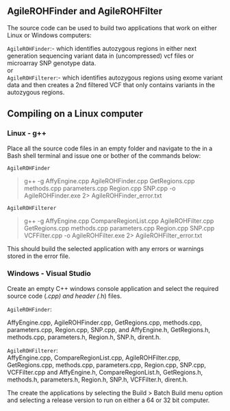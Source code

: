 ## AgileROHFinder and AgileROHFilter

The source code can be used to build two applications that work on either Linux or Windows computers:

```AgileROHFinder```:- which identifies autozygous regions in either next generation sequencing variant data in (uncompressed) vcf files or microarray SNP genotype data.  
or   
```AgileROHFilterer```:- which identifies autozygous regions using exome variant data and then creates a 2nd filtered VCF that only contains variants in the autozygous regions.

## Compiling on a Linux computer

### Linux - g++
Place all the source code files in an empty folder and navigate to the in a Bash shell terminal and issue one or bother of the commands below:

```AgileROHFinder```
 > g++ -g AffyEngine.cpp AgileROHFinder.cpp GetRegions.cpp methods.cpp parameters.cpp Region.cpp SNP.cpp -o AgileROHFinder.exe 2> AgileROHFinder_error.txt

```AgileROHFilterer```
> g++ -g AffyEngine.cpp CompareRegionList.cpp AgileROHFilter.cpp GetRegions.cpp methods.cpp parameters.cpp Region.cpp SNP.cpp VCFFilter.cpp -o AgileROHFilter.exe 2> AgileROHFilter_error.txt

This should build the selected application with any errors or warnings stored in the error file.

### Windows - Visual Studio 
Create an empty C++ windows console application and select the required source code (*.cpp) and header (*.h) files. 

```AgileROHFinder```: 

AffyEngine.cpp, AgileROHFinder.cpp, GetRegions.cpp, methods.cpp, parameters.cpp, Region.cpp, SNP.cpp, and AffyEngine.h, GetRegions.h, methods.cpp, parameters.h, Region.h, SNP.h, dirent.h.

```AgileROHFilterer```:  
 AffyEngine.cpp, CompareRegionList.cpp, AgileROHFilter.cpp, GetRegions.cpp, methods.cpp, parameters.cpp, Region.cpp, SNP.cpp, VCFFilter.cpp and AffyEngine.h, CompareRegionList.h, GetRegions.h, methods.h, parameters.h, Region.h, SNP.h, VCFFilter.h, dirent.h.

The create the applications by selecting the Build > Batch Build menu option and selecting a release version to run on either a 64 or 32 bit computer. 